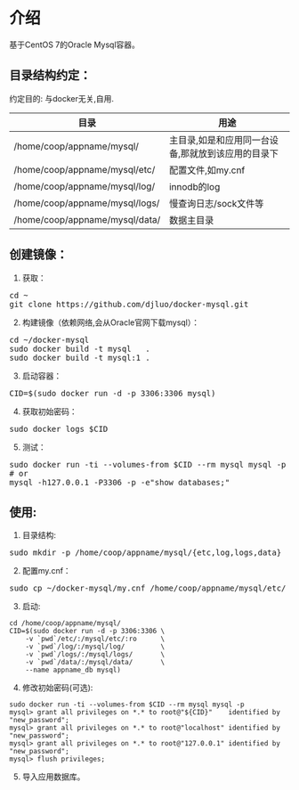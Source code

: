 # 介绍
基于CentOS 7的Oracle Mysql容器。

## 目录结构约定：
约定目的: 与docker无关,自用.

|  目录                         |             用途                                  |
|-------------------------------|---------------------------------------------------|
|/home/coop/appname/mysql/      |主目录,如是和应用同一台设备,那就放到该应用的目录下 |
|/home/coop/appname/mysql/etc/  |配置文件,如my.cnf                                  |
|/home/coop/appname/mysql/log/  |innodb的log                                        |
|/home/coop/appname/mysql/logs/ |慢查询日志/sock文件等                              |
|/home/coop/appname/mysql/data/ |数据主目录                                         |

## 创建镜像：
1. 获取：
<pre>
cd ~
git clone https://github.com/djluo/docker-mysql.git
</pre>
2. 构建镜像（依赖网络,会从Oracle官网下载mysql）：
<pre>
cd ~/docker-mysql
sudo docker build -t mysql   .
sudo docker build -t mysql:1 .
</pre>
3. 启动容器：
<pre>
CID=$(sudo docker run -d -p 3306:3306 mysql)
</pre>
4. 获取初始密码：
<pre>
sudo docker logs $CID
</pre>
5. 测试：
<pre>
sudo docker run -ti --volumes-from $CID --rm mysql mysql -p -e"show databases;"
# or
mysql -h127.0.0.1 -P3306 -p -e"show databases;"
</pre>

## 使用:
1. 目录结构:
<pre>
sudo mkdir -p /home/coop/appname/mysql/{etc,log,logs,data}
</pre>
2. 配置my.cnf：
<pre>
sudo cp ~/docker-mysql/my.cnf /home/coop/appname/mysql/etc/
</pre>
3. 启动:
```shell
cd /home/coop/appname/mysql/
CID=$(sudo docker run -d -p 3306:3306 \
    -v `pwd`/etc/:/mysql/etc/:ro      \
    -v `pwd`/log/:/mysql/log/         \
    -v `pwd`/logs/:/mysql/logs/       \
    -v `pwd`/data/:/mysql/data/       \
    --name appname_db mysql)
```
4. 修改初始密码(可选):
```shell
sudo docker run -ti --volumes-from $CID --rm mysql mysql -p
mysql> grant all privileges on *.* to root@"${CID}"    identified by "new_password";
mysql> grant all privileges on *.* to root@"localhost" identified by "new_password";
mysql> grant all privileges on *.* to root@"127.0.0.1" identified by "new_password";
mysql> flush privileges;
```
5. 导入应用数据库。
